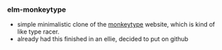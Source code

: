 ### elm-monkeytype

- simple minimalistic clone of the [monkeytype](https://monkeytype.com/) website, which is kind of like type racer.
- already had this finished in an ellie, decided to put on github
